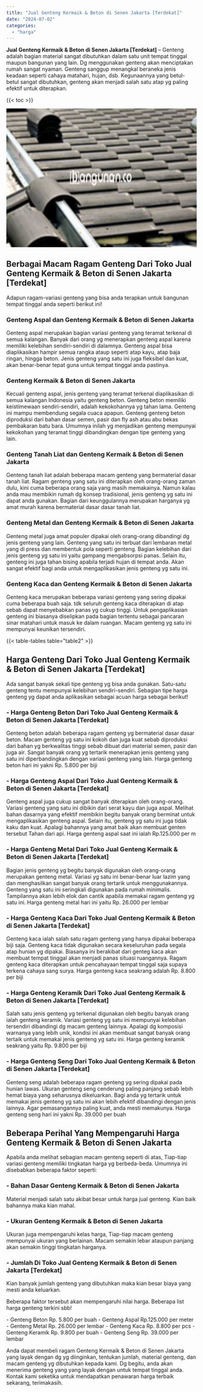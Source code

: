 ```yaml
---
title: "Jual Genteng Kermaik & Beton di Senen Jakarta [Terdekat]"
date: "2024-07-02"
categories: 
  - "harga"
---
```


**Jual Genteng Kermaik & Beton di Senen Jakarta \[Terdekat\]** – Genteng adalah bagian material sangat dibutuhkan dalam satu unit tempat tinggal maupun bangunan yang lain. Dg menggunakan genteng akan menciptakan rumah sangat nyaman. Genteng sanggup menangkal beraneka jenis keadaan seperti cahaya matahari, hujan, dsb. Kegunaannya yang betul-betul sangat dibutuhkan, genteng akan menjadi salah satu atap yg paling efektif untuk diterapkan.

{{< toc >}}

![Jual Genteng Kermaik & Beton di Senen Jakarta [Terdekat]](/images/genteng-minimalis-murah06.png)

## Berbagai Macam Ragam Genteng Dari Toko Jual Genteng Kermaik & Beton di Senen Jakarta \[Terdekat\]

Adapun ragam-variasi genteng yang bisa anda terapkan untuk bangunan tempat tinggal anda seperti berikut ini!

### Genteng Aspal dan Genteng Kermaik & Beton di Senen Jakarta

Genteng aspal merupakan bagian variasi genteng yang teramat terkenal di semua kalangan. Banyak dari orang yg menerapkan genteng aspal karena memiliki kelebihan sendiri-sendiri di dalamnya. Genteng aspal bisa diaplikasikan hampir semua rangka ataup seperti atap kayu, atap baja ringan, hingga beton. Jenis genteng yang satu ini juga fleksibel dan kuat, akan benar-benar tepat guna untuk tempat tinggal anda pastinya.

### Genteng Kermaik & Beton di Senen Jakarta

Kecuali genteng aspal, jenis genteng yang teramat terkenal diaplikasikan di semua kalangan Indonesia yaitu genteng beton. Genteng beton memiliki keistimewaan sendiri-sendiri, adalah kekokohannya yg tahan lama. Genteng ini mampu membendung segala cuaca apapun. Genteng genteng beton diproduksi dari bahan dasar semen, pasir dan fly ash atau abu bekas pembakaran batu bara. Umumnya inilah yg menjadikan genteng mempunyai kekokohan yang teramat tinggi dibandingkan dengan tipe genteng yang lain.

### Genteng Tanah Liat dan Genteng Kermaik & Beton di Senen Jakarta

Genteng tanah liat adalah beberapa macam genteng yang bermaterial dasar tanah liat. Ragam genteng yang satu ini diterapkan oleh orang-orang zaman dulu, kini cuma beberapa orang saja yang masih memakainya. Namun kalau anda mau membikin rumah dg konsep tradisional, jenis genteng yg satu ini dapat anda gunakan. Bagian dari keunggulannya merupakan harganya yg amat murah karena bermaterial dasar dasar tanah liat.

### Genteng Metal dan Genteng Kermaik & Beton di Senen Jakarta

Genteng metal juga amat populer dipakai oleh orang-orang dibandingi dg jenis genteng yang lain. Genteng yang satu ini terbuat dari lembaran metal yang di press dan membentuk pola seperti genteng. Bagian kelebihan dari jenis genteng yg satu ini yaitu gampang mengabsorpsi panas. Selain itu, genteng ini juga tahan bising apabila terjadi hujan di tempat anda. Akan sangat efektif bagi anda untuk mengaplikasikan jenis genteng yg satu ini.

### Genteng Kaca dan Genteng Kermaik & Beton di Senen Jakarta

Genteng kaca merupakan beberapa variasi genteng yang sering dipakai cuma beberapa buah saja. tdk seluruh genteng kaca diterapkan di atap sebab dapat menyebabkan panas yg cukup tinggi. Untuk pengaplikasian genteng ini biasanya diselipkan pada bagian tertentu sebagai pancaran sinar matahari untuk masuk ke dalam ruangan. Macam genteng yg satu ini mempunyai keunikan tersendiri.

{{< table-tables table="table2" >}}

## Harga Genteng Dari Toko Jual Genteng Kermaik & Beton di Senen Jakarta \[Terdekat\]

Ada sangat banyak sekali tipe genteng yg bisa anda gunakan. Satu-satu genteng tentu mempunyai kelebihan sendiri-sendiri. Sebagian tipe harga genteng yg dapat anda aplikasikan sebagai acuan harga sebagai berikut!

### \- Harga Genteng Beton Dari Toko Jual Genteng Kermaik & Beton di Senen Jakarta \[Terdekat\]

Genteng beton adalah beberapa ragam genteng yg bermaterial dasar dasar beton. Macam genteng yg satu ini kokoh dan juga kuat sebab diproduksi dari bahan yg berkwalitas tinggi sebab dibuat dari material semen, pasir dan juga air. Sangat banyak orang yg tertarik menerapkan jenis genteng yang satu ini diperbandingkan dengan variasi genteng yang lain. Harga genteng beton hari ini yakni Rp. 5.800 per biji

### \- Harga Genteng Aspal Dari Toko Jual Genteng Kermaik & Beton di Senen Jakarta \[Terdekat\]

Genteng aspal juga cukup sangat banyak diterapkan oleh orang-orang. Variasi genteng yang satu ini dibikin dari serat kayu dan juga aspal. Melihat bahan dasarnya yang efektif membikin begitu banyak orang berminat untuk mengaplikasikan genteng aspal. Selain itu, genteng yg satu ini juga tidak kaku dan kuat. Apalagi bahannya yang amat baik akan membuat genten tersebut Tahan dari api. Harga genteng aspal saat ini ialah Rp.125.000 per m

### \- Harga Genteng Metal Dari Toko Jual Genteng Kermaik & Beton di Senen Jakarta \[Terdekat\]

Bagian jenis genteng yg begitu banyak digunakan oleh orang-orang merupakan genteng metal. Variasi yg satu ini benar-benar luar lazim yang dan menghasilkan sangat banyak orang tertarik untuk menggunakannya. Genteng yang satu ini seringkali digunakan pada rumah minimalis. Tampilannya akan lebih elok dan cantik apabila memakai ragam genteng yg satu ini. Harga genteng metal hari ini yaitu Rp. 26.000 per lembar

### \- Harga Genteng Kaca Dari Toko Jual Genteng Kermaik & Beton di Senen Jakarta \[Terdekat\]

Genteng kaca ialah salah satu ragam genteng yang hanya dipakai beberapa biji saja. Genteng kaca tidak digunakan secara keseluruhan pada segala atap hunian yg dipakai. Biasanya ini berakibat dari genteg kaca akan membuat tempat tinggal akan menjadi panas situasi ruangannya. Ragam genteng kaca diterapkan untuk pencahayaan tempat tinggal saja supaya terkena cahaya sang surya. Harga genteng kaca seakrang adalah Rp. 8.800 per biji

### \- Harga Genteng Keramik Dari Toko Jual Genteng Kermaik & Beton di Senen Jakarta \[Terdekat\]

Salah satu jenis genteng yg terkenal digunakan oleh begitu banyak orang ialah genteng keramik. Variasi genteng yg satu ini mempunyai kelebihan tersendiri dibandingi dg macam genteng lainnya. Apalagi dg komposisi warnanya yang lebih unik, kondisi ini akan membuat sangat banyak orang tertaik untuk memakai jenis genteng yg satu ini. Harga genteng keramik seakrang yaitu Rp. 9.800 per biji

### \- Harga Genteng Seng Dari Toko Jual Genteng Kermaik & Beton di Senen Jakarta \[Terdekat\]

Genteng seng adalah beberapa ragam genteng yg sering dipakai pada hunian lawas. Ukuran genteng seng cenderung paling panjang sebab lebih hemat biaya yang seharusnya dikeluarkan. Bagi anda yg tertarik untuk memakai jenis genteng yg satu ini akan lebih efektif dibandingi dengan jenis lainnya. Agar pemasangannya paling kuat, anda mesti memakunya. Harga genteng seng hari ini yakni Rp. 39.000 per buah

## Beberapa Perihal Yang Mempengaruhi Harga Genteng Kermaik & Beton di Senen Jakarta

Apabila anda melihat sebagian macam genteng seperti di atas, Tiap-tiap variasi genteng memiliki tingkatan harga yg berbeda-beda. Umumnya ini disebabkan beberapa faktor seperti:

### \- Bahan Dasar Genteng Kermaik & Beton di Senen Jakarta

Material menjadi salah satu akibat besar untuk harga jual genteng. Kian baik bahannya maka kian mahal.

### \- Ukuran Genteng Kermaik & Beton di Senen Jakarta

Ukuran juga mempengaruhi kelas harga, Tiap-tiap macam genteng mempunyai ukuran yang berlainan. Macam semakin lebar ataupun panjang akan semakin tinggi tingkatan harganya.

### \- Jumlah Di Toko Jual Genteng Kermaik & Beton di Senen Jakarta \[Terdekat\]

Kian banyak jumlah genteng yang dibutuhkan maka kian besar biaya yang mesti anda keluarkan.

Beberapa faktor tersebut akan mempengaruhi nilai harga. Beberapa list harga genteng terkini sbb!

\- Genteng Beton Rp. 5.800 per buah - Genteng Aspal Rp.125.000 per meter - Genteng Metal Rp. 26.000 per lembar - Genteng Kaca Rp. 8.800 per pcs - Genteng Keramik Rp. 9.800 per buah - Genteng Seng Rp. 39.000 per lembar

Anda dapat membeli ragam Genteng Kermaik & Beton di Senen Jakarta yang layak dengan dg yg diinginkan, tentukan jumlah, material genteng, dan macam genteng yg dibutuhkan kepada kami. Dg begitu, anda akan menerima genteng yang yang layak dengan untuk tempat tinggal anda. Kontak kami seketika untuk mendapatkan penawaran harga terbaik sekarang, terimakasih.
